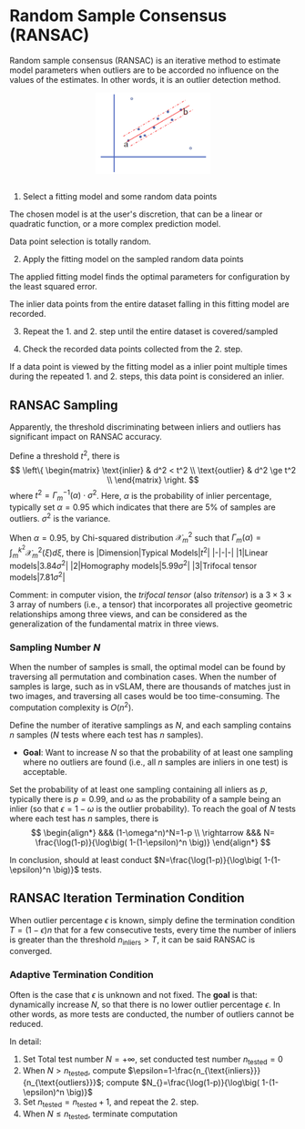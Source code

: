 # Random Sample Consensus (RANSAC)

Random sample consensus (RANSAC) is an iterative method to estimate model parameters when outliers are to be accorded no influence on the values of the estimates. In other words, it is an outlier detection method.

<div style="display: flex; justify-content: center;">
      <img src="imgs/ransac.png" width="40%" height="40%" alt="irq" />
</div>
</br>

1. Select a fitting model and some random data points

The chosen model is at the user's discretion, that can be a linear or quadratic function, or a more complex prediction model.

Data point selection is totally random.

2. Apply the fitting model on the sampled random data points

The applied fitting model finds the optimal parameters for configuration by the least squared error.

The inlier data points from the entire dataset falling in this fitting model are recorded.

3. Repeat the 1. and 2. step until the entire dataset is covered/sampled

4. Check the recorded data points collected from the 2. step.

If a data point is viewed by the fitting model as a inlier point multiple times during the repeated 1. and 2. steps, this data point is considered an inlier.

## RANSAC Sampling

Apparently, the threshold discriminating between inliers and outliers has significant impact on RANSAC accuracy.

Define a threshold $t^2$, there is
$$
\left\{
    \begin{matrix}
        \text{inlier} & d^2 < t^2 \\
        \text{outlier} & d^2 \ge t^2 \\
    \end{matrix}
\right.
$$
where $t^2=\Gamma_m^{-1}(\alpha) \cdot \sigma^2$. 
Here, $\alpha$ is the probability of inlier percentage, typically set $\alpha=0.95$ which indicates that there are $5\%$ of samples are outliers. 
$\sigma^2$ is the variance.

When $\alpha=0.95$, by Chi-squared distribution $\mathcal{X}_m^2$ such that $\Gamma_m(\alpha)=\int^{k^2}_m \mathcal{X}^2_m (\xi) d\xi$, there is
|Dimension|Typical Models|$t^2$|
|-|-|-|
|$1$|Linear models|$3.84\sigma^2$|
|$2$|Homography models|$5.99\sigma^2$|
|$3$|Trifocal tensor models|$7.81\sigma^2$|

Comment: in computer vision, the *trifocal tensor* (also *tritensor*) is a $3 \times 3 \times 3$ array of numbers (i.e., a tensor) that incorporates all projective geometric relationships among three views, 
and can be considered as the generalization of the fundamental matrix in three views.

### Sampling Number $N$

When the number of samples is small, the optimal model can be found by traversing all permutation and combination cases.
When the number of samples is large, such as in vSLAM, there are thousands of matches just in two images, and traversing all cases would be too time-consuming.
The computation complexity is $O(n^2)$.

Define the number of iterative samplings as $N$, and each sampling contains $n$ samples ($N$ tests where each test has $n$ samples).

* **Goal**: Want to increase $N$ so that the probability of at least one sampling where no outliers are found (i.e., all $n$ samples are inliers in one test) is acceptable.

Set the probability of at least one sampling containing all inliers as $p$, typically there is $p=0.99$, and $\omega$ as the probability of a sample being an inlier (so that $\epsilon=1-\omega$ is the outlier probability).
To reach the goal of $N$ tests where each test has $n$ samples, there is
$$
\begin{align*}
&&&
(1-\omega^n)^N=1-p
\\ \rightarrow &&&
N=
\frac{\log(1-p)}{\log\big( 1-(1-\epsilon)^n \big)}
\end{align*}
$$

In conclusion, should at least conduct $N=\frac{\log(1-p)}{\log\big( 1-(1-\epsilon)^n \big)}$ tests.

## RANSAC Iteration Termination Condition

When outlier percentage $\epsilon$ is known, 
simply define the termination condition $T=(1-\epsilon)n$ that for a few consecutive tests, every time the number of inliers is greater than the threshold $n_{\text{inliers}}>T$,
it can be said RANSAC is converged.

### Adaptive Termination Condition

Often is the case that $\epsilon$ is unknown and not fixed. 
The **goal** is that: dynamically increase $N$, so that there is no lower outlier percentage $\epsilon$. In other words, as more tests are conducted, the number of outliers cannot be reduced.

In detail:

1. Set Total test number $N=+\infty$, set conducted test number $n_{\text{tested}}=0$
2. When $N>n_{\text{tested}}$, compute $\epsilon=1-\frac{n_{\text{inliers}}}{n_{\text{outliers}}}$; compute $N_{}=\frac{\log(1-p)}{\log\big( 1-(1-\epsilon)^n \big)}$
3. Set $n_{\text{tested}}=n_{\text{tested}}+1$, and repeat the 2. step.
4. When $N\le n_{\text{tested}}$, terminate computation
